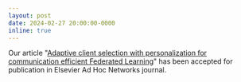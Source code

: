 ```yaml
---
layout: post
date: 2024-02-27 20:00:00-0000
inline: true
---
```


Our article "[Adaptive client selection with personalization for communication efficient Federated Learning](https://www.sciencedirect.com/science/article/pii/S1570870524000738)" has been accepted for publication in Elsevier Ad Hoc Networks journal.